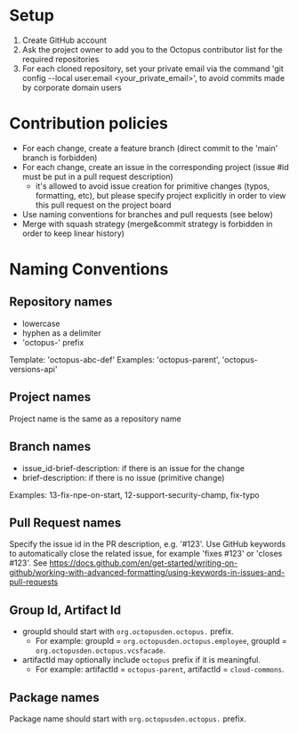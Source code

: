 # Setup

1. Create GitHub account
2. Ask the project owner to add you to the Octopus contributor list for the required repositories
3. For each cloned repository, set your private email via the command 'git config --local user.email <your_private_email>', to avoid commits made by corporate domain users

# Contribution policies

- For each change, create a feature branch (direct commit to the 'main' branch is forbidden)
- For each change, create an issue in the corresponding project (issue #id must be put in a pull request description)
  - it's allowed to avoid issue creation for primitive changes (typos, formatting, etc), but please specify project explicitly in order to view this pull request on the project board
- Use naming conventions for branches and pull requests (see below)
- Merge with squash strategy (merge&commit strategy is forbidden in order to keep linear history)

# Naming Conventions

## Repository names

- lowercase
- hyphen as a delimiter
- 'octopus-' prefix

Template: 'octopus-abc-def'
Examples: 'octopus-parent', 'octopus-versions-api'

## Project names

Project name is the same as a repository name

## Branch names

- issue_id-brief-description: if there is an issue for the change
- brief-description: if there is no issue (primitive change)

Examples: 13-fix-npe-on-start, 12-support-security-champ, fix-typo

## Pull Request names

Specify the issue id in the PR description, e.g. '#123'. 
Use GitHub keywords to automatically close the related issue, for example 'fixes #123' or 'closes #123'. See https://docs.github.com/en/get-started/writing-on-github/working-with-advanced-formatting/using-keywords-in-issues-and-pull-requests

## Group Id, Artifact Id

- groupId should start with `org.octopusden.octopus.` prefix.
  - For example: groupId = `org.octopusden.octopus.employee`, groupId = `org.octopusden.octopus.vcsfacade`.
- artifactId may optionally include `octopus` prefix if it is meaningful.
  - For example: artifactId = `octopus-parent`, artifactId = `cloud-commons`.

## Package names

Package name should start with `org.octopusden.octopus.` prefix.
